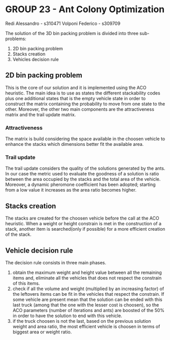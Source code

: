 # GROUP 23 - Ant Colony Optimization
Redi Alessandro - s310471    Volponi Federico - s309709

The solution of the 3D bin packing problem is divided into three sub-problems:
1. 2D bin packing problem
2. Stacks creation
3. Vehicles decision rule

## 2D bin packing problem
This is the core of our solution and it is implemented using the ACO heuristic.
The main idea is to use as states the different stackability codes plus one additional states that is the empty vehicle state in order to construct the matrix containing the probability to move from one state to the other.
Moreover, the other two main components are the attractiveness matrix and the trail update matrix.
### Attractiveness
The matrix is build considering the space available in the choosen vehicle to enhance the stacks which dimensions better fit the available area.
### Trail update
The trail update considers the quality of the solutions generated by the ants. In our case the metric used to evaluate the goodness of a solution is ratio between the area occupied by the stacks and the total area of the vehicle. Moreover, a dynamic pheromone coefficient has been adopted; starting from a low value it increases as the area ratio becomes higher.

## Stacks creation
The stacks are created for the choosen vehicle before the call at the ACO heuristic.
When a weight or height constrain is met in the construction of a stack, another item is searched(only if possible) for a more efficient creation of the stack.

## Vehicle decision rule
The decision rule consists in three main phases.
1. obtain the maximum weight and height value between all the remaining items and, eliminate all the vehicles that does not respect the constrain of this items.
2. check if all the volume and weight (multiplied by an increasing factor) of the leftovers items can be fit in the vehicles that respect the constrain. If some vehicle are present mean that the solution can be ended with this last truck (among that the one with the lesser cost is choosen), so the ACO parameters (number of iterations and ants) are boosted of the 50% in order to have the solution to end with this vehicle.
3. if the truck choosen is not the last, based on the previous solution weight and area ratio, the most efficient vehicle is choosen in terms of biggest area or weight ratio. 